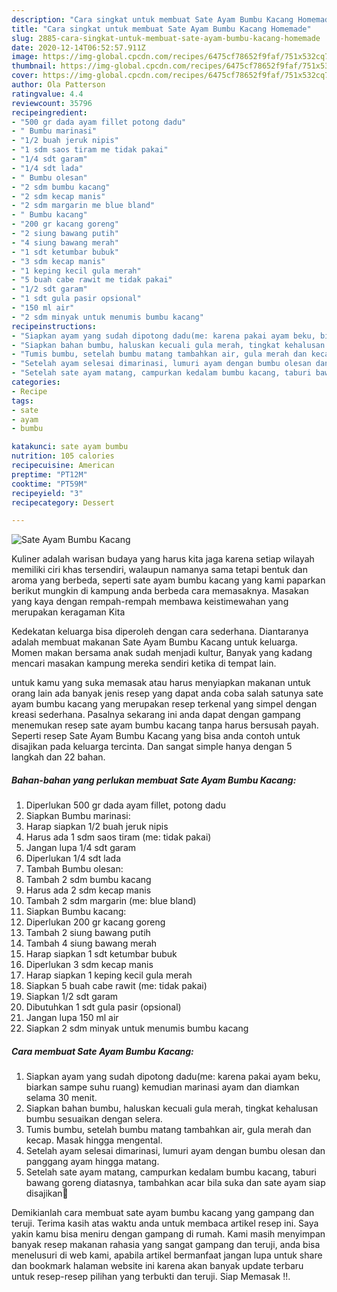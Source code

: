 ```yaml
---
description: "Cara singkat untuk membuat Sate Ayam Bumbu Kacang Homemade"
title: "Cara singkat untuk membuat Sate Ayam Bumbu Kacang Homemade"
slug: 2885-cara-singkat-untuk-membuat-sate-ayam-bumbu-kacang-homemade
date: 2020-12-14T06:52:57.911Z
image: https://img-global.cpcdn.com/recipes/6475cf78652f9faf/751x532cq70/sate-ayam-bumbu-kacang-foto-resep-utama.jpg
thumbnail: https://img-global.cpcdn.com/recipes/6475cf78652f9faf/751x532cq70/sate-ayam-bumbu-kacang-foto-resep-utama.jpg
cover: https://img-global.cpcdn.com/recipes/6475cf78652f9faf/751x532cq70/sate-ayam-bumbu-kacang-foto-resep-utama.jpg
author: Ola Patterson
ratingvalue: 4.4
reviewcount: 35796
recipeingredient:
- "500 gr dada ayam fillet potong dadu"
- " Bumbu marinasi"
- "1/2 buah jeruk nipis"
- "1 sdm saos tiram me tidak pakai"
- "1/4 sdt garam"
- "1/4 sdt lada"
- " Bumbu olesan"
- "2 sdm bumbu kacang"
- "2 sdm kecap manis"
- "2 sdm margarin me blue bland"
- " Bumbu kacang"
- "200 gr kacang goreng"
- "2 siung bawang putih"
- "4 siung bawang merah"
- "1 sdt ketumbar bubuk"
- "3 sdm kecap manis"
- "1 keping kecil gula merah"
- "5 buah cabe rawit me tidak pakai"
- "1/2 sdt garam"
- "1 sdt gula pasir opsional"
- "150 ml air"
- "2 sdm minyak untuk menumis bumbu kacang"
recipeinstructions:
- "Siapkan ayam yang sudah dipotong dadu(me: karena pakai ayam beku, biarkan sampe suhu ruang) kemudian marinasi ayam dan diamkan selama 30 menit."
- "Siapkan bahan bumbu, haluskan kecuali gula merah, tingkat kehalusan bumbu sesuaikan dengan selera."
- "Tumis bumbu, setelah bumbu matang tambahkan air, gula merah dan kecap. Masak hingga mengental."
- "Setelah ayam selesai dimarinasi, lumuri ayam dengan bumbu olesan dan panggang ayam hingga matang."
- "Setelah sate ayam matang, campurkan kedalam bumbu kacang, taburi bawang goreng diatasnya, tambahkan acar bila suka dan sate ayam siap disajikan🥰"
categories:
- Recipe
tags:
- sate
- ayam
- bumbu

katakunci: sate ayam bumbu 
nutrition: 105 calories
recipecuisine: American
preptime: "PT12M"
cooktime: "PT59M"
recipeyield: "3"
recipecategory: Dessert

---
```



![Sate Ayam Bumbu Kacang](https://img-global.cpcdn.com/recipes/6475cf78652f9faf/751x532cq70/sate-ayam-bumbu-kacang-foto-resep-utama.jpg)

Kuliner adalah warisan budaya yang harus kita jaga karena setiap wilayah memiliki ciri khas tersendiri, walaupun namanya sama tetapi bentuk dan aroma yang berbeda, seperti sate ayam bumbu kacang yang kami paparkan berikut mungkin di kampung anda berbeda cara memasaknya. Masakan yang kaya dengan rempah-rempah membawa keistimewahan yang merupakan keragaman Kita



Kedekatan keluarga bisa diperoleh dengan cara sederhana. Diantaranya adalah membuat makanan Sate Ayam Bumbu Kacang untuk keluarga. Momen makan bersama anak sudah menjadi kultur, Banyak yang kadang mencari masakan kampung mereka sendiri ketika di tempat lain.

untuk kamu yang suka memasak atau harus menyiapkan makanan untuk orang lain ada banyak jenis resep yang dapat anda coba salah satunya sate ayam bumbu kacang yang merupakan resep terkenal yang simpel dengan kreasi sederhana. Pasalnya sekarang ini anda dapat dengan gampang menemukan resep sate ayam bumbu kacang tanpa harus bersusah payah.
Seperti resep Sate Ayam Bumbu Kacang yang bisa anda contoh untuk disajikan pada keluarga tercinta. Dan sangat simple hanya dengan 5 langkah dan 22 bahan.


<!--inarticleads1-->

##### Bahan-bahan yang perlukan membuat Sate Ayam Bumbu Kacang:

1. Diperlukan 500 gr dada ayam fillet, potong dadu
1. Siapkan  Bumbu marinasi:
1. Harap siapkan 1/2 buah jeruk nipis
1. Harus ada 1 sdm saos tiram (me: tidak pakai)
1. Jangan lupa 1/4 sdt garam
1. Diperlukan 1/4 sdt lada
1. Tambah  Bumbu olesan:
1. Tambah 2 sdm bumbu kacang
1. Harus ada 2 sdm kecap manis
1. Tambah 2 sdm margarin (me: blue bland)
1. Siapkan  Bumbu kacang:
1. Diperlukan 200 gr kacang goreng
1. Tambah 2 siung bawang putih
1. Tambah 4 siung bawang merah
1. Harap siapkan 1 sdt ketumbar bubuk
1. Diperlukan 3 sdm kecap manis
1. Harap siapkan 1 keping kecil gula merah
1. Siapkan 5 buah cabe rawit (me: tidak pakai)
1. Siapkan 1/2 sdt garam
1. Dibutuhkan 1 sdt gula pasir (opsional)
1. Jangan lupa 150 ml air
1. Siapkan 2 sdm minyak untuk menumis bumbu kacang




<!--inarticleads2-->

##### Cara membuat  Sate Ayam Bumbu Kacang:

1. Siapkan ayam yang sudah dipotong dadu(me: karena pakai ayam beku, biarkan sampe suhu ruang) kemudian marinasi ayam dan diamkan selama 30 menit.
1. Siapkan bahan bumbu, haluskan kecuali gula merah, tingkat kehalusan bumbu sesuaikan dengan selera.
1. Tumis bumbu, setelah bumbu matang tambahkan air, gula merah dan kecap. Masak hingga mengental.
1. Setelah ayam selesai dimarinasi, lumuri ayam dengan bumbu olesan dan panggang ayam hingga matang.
1. Setelah sate ayam matang, campurkan kedalam bumbu kacang, taburi bawang goreng diatasnya, tambahkan acar bila suka dan sate ayam siap disajikan🥰




Demikianlah cara membuat sate ayam bumbu kacang yang gampang dan teruji. Terima kasih atas waktu anda untuk membaca artikel resep ini. Saya yakin kamu bisa meniru dengan gampang di rumah. Kami masih menyimpan banyak resep makanan rahasia yang sangat gampang dan teruji, anda bisa menelusuri di web kami, apabila artikel bermanfaat jangan lupa untuk share dan bookmark halaman website ini karena akan banyak update terbaru untuk resep-resep pilihan yang terbukti dan teruji. Siap Memasak !!. 
